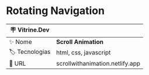 # Rotating Navigation

<!-- ![](IMAGEM#vitrinedev) -->

| :placard: Vitrine.Dev |                                 |
| --------------------- | ------------------------------- |
| :sparkles: Nome       | **Scroll Animation**            |
| :label: Tecnologias   | html, css, javascript           |
| :rocket: URL          | scrollwithanimation.netlify.app |

<!-- TEXTO -->

<!-- ALGUMA OUTRA IMAGEM OU GIF -->
